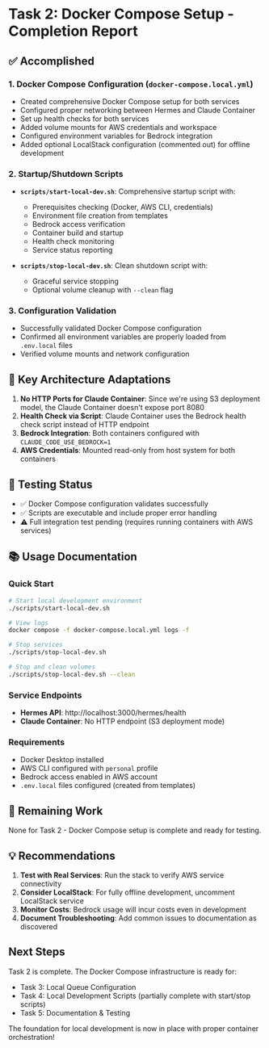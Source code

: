 # Task 2: Docker Compose Setup - Completion Report

## ✅ Accomplished

### 1. Docker Compose Configuration (`docker-compose.local.yml`)
- Created comprehensive Docker Compose setup for both services
- Configured proper networking between Hermes and Claude Container
- Set up health checks for both services
- Added volume mounts for AWS credentials and workspace
- Configured environment variables for Bedrock integration
- Added optional LocalStack configuration (commented out) for offline development

### 2. Startup/Shutdown Scripts
- **`scripts/start-local-dev.sh`**: Comprehensive startup script with:
  - Prerequisites checking (Docker, AWS CLI, credentials)
  - Environment file creation from templates
  - Bedrock access verification
  - Container build and startup
  - Health check monitoring
  - Service status reporting
  
- **`scripts/stop-local-dev.sh`**: Clean shutdown script with:
  - Graceful service stopping
  - Optional volume cleanup with `--clean` flag

### 3. Configuration Validation
- Successfully validated Docker Compose configuration
- Confirmed all environment variables are properly loaded from `.env.local` files
- Verified volume mounts and network configuration

## 📝 Key Architecture Adaptations

1. **No HTTP Ports for Claude Container**: Since we're using S3 deployment model, the Claude Container doesn't expose port 8080
2. **Health Check via Script**: Claude Container uses the Bedrock health check script instead of HTTP endpoint
3. **Bedrock Integration**: Both containers configured with `CLAUDE_CODE_USE_BEDROCK=1`
4. **AWS Credentials**: Mounted read-only from host system for both containers

## 🧪 Testing Status

- ✅ Docker Compose configuration validates successfully
- ✅ Scripts are executable and include proper error handling
- ⚠️ Full integration test pending (requires running containers with AWS services)

## 📚 Usage Documentation

### Quick Start
```bash
# Start local development environment
./scripts/start-local-dev.sh

# View logs
docker compose -f docker-compose.local.yml logs -f

# Stop services
./scripts/stop-local-dev.sh

# Stop and clean volumes
./scripts/stop-local-dev.sh --clean
```

### Service Endpoints
- **Hermes API**: http://localhost:3000/hermes/health
- **Claude Container**: No HTTP endpoint (S3 deployment mode)

### Requirements
- Docker Desktop installed
- AWS CLI configured with `personal` profile
- Bedrock access enabled in AWS account
- `.env.local` files configured (created from templates)

## 🔄 Remaining Work

None for Task 2 - Docker Compose setup is complete and ready for testing.

## 💡 Recommendations

1. **Test with Real Services**: Run the stack to verify AWS service connectivity
2. **Consider LocalStack**: For fully offline development, uncomment LocalStack service
3. **Monitor Costs**: Bedrock usage will incur costs even in development
4. **Document Troubleshooting**: Add common issues to documentation as discovered

## Next Steps

Task 2 is complete. The Docker Compose infrastructure is ready for:
- Task 3: Local Queue Configuration
- Task 4: Local Development Scripts (partially complete with start/stop scripts)
- Task 5: Documentation & Testing

The foundation for local development is now in place with proper container orchestration!